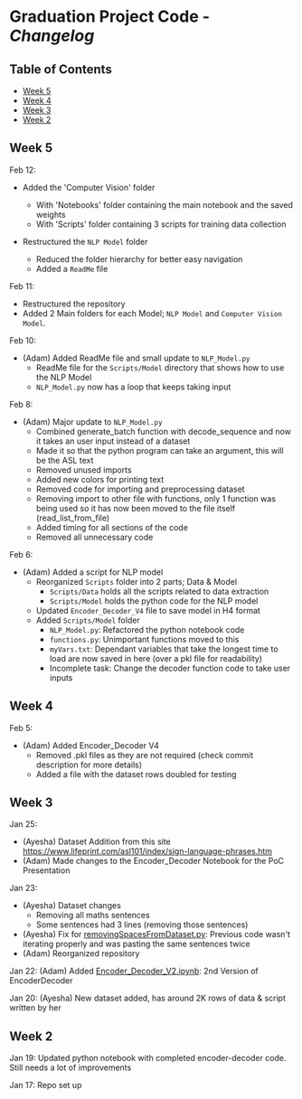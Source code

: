 # Graduation Project Code - *Changelog* <!-- omit in toc -->

## Table of Contents <!-- omit in toc -->

- [Week 5](#week-5)
- [Week 4](#week-4)
- [Week 3](#week-3)
- [Week 2](#week-2)

## Week 5

Feb 12:
- Added the 'Computer Vision' folder
  - With 'Notebooks' folder containing the main notebook and the saved weights
  - With 'Scripts' folder containing 3 scripts for training data collection

- Restructured the `NLP Model` folder
  - Reduced the folder hierarchy for better easy navigation
  - Added a `ReadMe` file

Feb 11:

- Restructured the repository
- Added 2 Main folders for each Model; `NLP Model` and `Computer Vision Model`.

Feb 10:

- (Adam) Added ReadMe file and small update to `NLP_Model.py`
  - ReadMe file for the `Scripts/Model` directory that shows how to use the NLP Model
  - `NLP_Model.py` now has a loop that keeps taking input

Feb 8:

- (Adam) Major update to `NLP_Model.py`
  - Combined generate_batch function with decode_sequence and now it takes an user input instead of a dataset
  - Made it so that the python program can take an argument, this will be the ASL text
  - Removed unused imports
  - Added new colors for printing text
  - Removed code for importing and preprocessing dataset
  - Removing import to other file with functions, only 1 function was being used so it has now been moved to the file itself (read_list_from_file)
  - Added timing for all sections of the code
  - Removed all unnecessary code

Feb 6:

- (Adam) Added a script for NLP model
  - Reorganized `Scripts` folder into 2 parts; Data & Model
    - `Scripts/Data` holds all the scripts related to data extraction
    - `Scripts/Model` holds the python code for the NLP model
  - Updated `Encoder_Decoder_V4` file to  save model in H4 format
  - Added `Scripts/Model` folder
    - `NLP_Model.py`: Refactored the python notebook code
    - `functions.py`: Unimportant functions moved to this
    - `myVars.txt`: Dependant variables that take the longest time to load are now saved in here (over a pkl file for readability)
    - Incomplete task: Change the decoder function code to take user inputs

## Week 4

Feb 5:

- (Adam) Added Encoder_Decoder V4
  - Removed .pkl files as they are not required (check commit description for more details)
  - Added a file with the dataset rows doubled for testing

## Week 3

Jan 25:

- (Ayesha) Dataset Addition from this site <https://www.lifeprint.com/asl101/index/sign-language-phrases.htm>
- (Adam) Made changes to the Encoder_Decoder Notebook for the PoC Presentation

Jan 23:

- (Ayesha) Dataset changes
  - Removing all maths sentences
  - Some sentences had 3 lines (removing those sentences)
- (Ayesha) Fix for [removingSpacesFromDataset.py](removingSpacesFromDataset.py): Previous code wasn't iterating properly and was pasting the same sentences twice
- (Adam) Reorganized repository

Jan 22: (Adam) Added [Encoder_Decoder_V2.ipynb](Encoder_Decoder_V2.ipynb): 2nd Version of EncoderDecoder

Jan 20: (Ayesha) New dataset added, has around 2K rows of data & script written by her

## Week 2

Jan 19: Updated python notebook with completed encoder-decoder code. Still needs a lot of improvements

Jan 17: Repo set up

